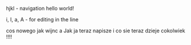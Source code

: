 hjkl - navigation
hello world!

i, I, a, A - for editing in the line

cos nowego jak wijnc
a Jak ja teraz napisze i co sie teraz dzieje cokolwiek !!!!
